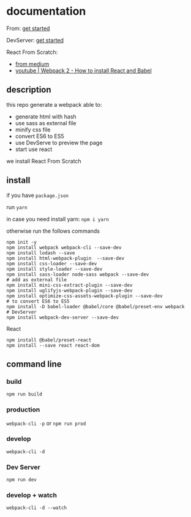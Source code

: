 # documentation

From: [get started](https://webpack.js.org/guides/getting-started/)

DevServer: [get started](https://webpack.js.org/configuration/dev-server/)

React From Scratch:
- [from medium](https://blog.usejournal.com/creating-a-react-app-from-scratch-f3c693b84658)
- [youtube | Webpack 2 - How to install React and Babel](https://www.youtube.com/watch?v=zhA5LNA3MxE&feature=youtu.be)

## description

this repo generate a webpack able to:
- generate html with hash
- use sass as external file
- minify css file
- convert ES6 to ES5
- use DevServe to preview the page
- start use react

we install React From Scratch

## install

if you have `package.json`

run `yarn`

in case you need install yarn: `npm i yarn`

otherwise run the follows commands

```
npm init -y
npm install webpack webpack-cli --save-dev
npm install lodash --save
npm install html-webpack-plugin  --save-dev
npm install css-loader --save-dev
npm install style-loader --save-dev
npm install sass-loader node-sass webpack --save-dev
# add as external file
npm install mini-css-extract-plugin --save-dev
npm install uglifyjs-webpack-plugin --save-dev
npm install optimize-css-assets-webpack-plugin --save-dev
# to convert ES6 to ES5
npm install -D babel-loader @babel/core @babel/preset-env webpack
# DevServer
npm install webpack-dev-server --save-dev
```

React
```
npm install @babel/preset-react
npm install --save react react-dom
```

## command line

### build
`npm run build`

### production
`webpack-cli -p` or `npm run prod`

### develop
`webpack-cli -d`

### Dev Server
`npm run dev`

### develop + watch
`webpack-cli -d --watch`

